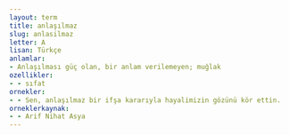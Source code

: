 ```yaml
---
layout: term
title: anlaşılmaz
slug: anlasilmaz
letter: A
lisan: Türkçe
anlamlar:
- Anlaşılması güç olan, bir anlam verilemeyen; muğlak
ozellikler:
- - sıfat
ornekler:
- - Sen, anlaşılmaz bir ifşa kararıyla hayalimizin gözünü kör ettin.
orneklerkaynak:
- - Arif Nihat Asya
---
```

